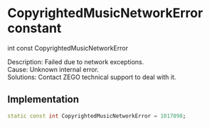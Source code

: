 


# CopyrightedMusicNetworkError constant







int const CopyrightedMusicNetworkError
  




<p>Description: Failed due to network exceptions.<br>Cause: Unknown internal error.<br>Solutions: Contact ZEGO technical support to deal with it.</p>



## Implementation

```dart
static const int CopyrightedMusicNetworkError = 1017098;
```







